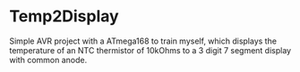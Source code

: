 # Temp2Display

Simple AVR project with a ATmega168 to train myself, which displays the temperature of an NTC thermistor of 10kOhms to a 3 digit 7 segment display with common anode.